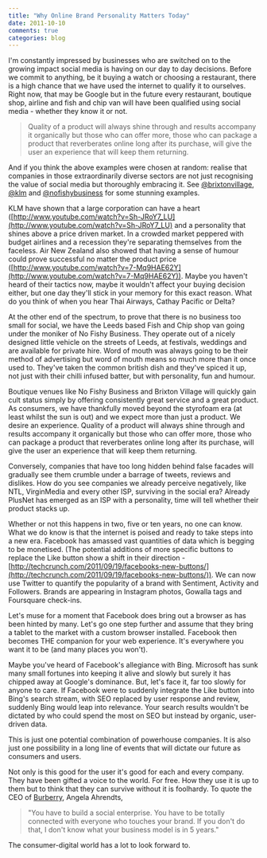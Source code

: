 ```yaml
---
title: "Why Online Brand Personality Matters Today"
date: 2011-10-10
comments: true
categories: blog
---
```

<p class="blog-intro">I'm constantly impressed by businesses who are switched on to the growing impact social media is having on our day to day decisions. Before we commit to anything, be it buying a watch or choosing a restaurant, there is a high chance that we have used the internet to qualify it to ourselves. Right now, that may be Google but in the future every restaurant, boutique shop, airline and fish and chip van will have been qualified using social media - whether they know it or not.</p>

<blockquote class="pull-quote">Quality of a product will always shine through and results accompany it organically but those who can offer more, those who can package a product that reverberates online long after its purchase, will give the user an experience that will keep them returning.</blockquote>

And if you think the above examples were chosen at random: realise that companies in those extraordinarily diverse sectors are not just recognising the value of social media but thoroughly embracing it. See [@brixtonvillage](http://twitter.com/#!/BrixtonVillage), [@klm](http://twitter.com/#!/klm) and [@nofishybusiness](http://twitter.com/#!/NoFishyBusiness) for some stunning examples.

KLM have shown that a large corporation can have a heart ([http://www.youtube.com/watch?v=Sh-JRoY7_LU](http://www.youtube.com/watch?v=Sh-JRoY7_LU) and a personality that shines above a price driven market. In a crowded market peppered with budget airlines and a recession they're separating themselves from the faceless. Air New Zealand  also showed that having a sense of humour could prove successful no matter the product price ([http://www.youtube.com/watch?v=7-Mq9HAE62Y](http://www.youtube.com/watch?v=7-Mq9HAE62Y)). Maybe you haven't heard of their tactics now, maybe it wouldn't affect your buying decision either, but one day they'll stick in your memory for this exact reason. What do you think of when you hear Thai Airways, Cathay Pacific or Delta?

At the other end of the spectrum, to prove that there is no business too small for social, we have the Leeds based Fish and Chip shop van going under the moniker of No Fishy Business. They operate out of a nicely designed little vehicle on the streets of Leeds, at festivals, weddings and are available for private hire. Word of mouth was always going to be their method of advertising but word of mouth means so much more than it once used to. They've taken the common british dish and they've spiced it up, not just with their chilli infused batter, but with personality, fun and humour.

Boutique venues like No Fishy Business and Brixton Village will quickly gain cult status simply by offering consistently great service and a great product. As consumers, we have thankfully moved beyond the styrofoam era (at least whilst the sun is out) and we expect more than just a product. We desire an experience. Quality of a product will always shine through and results accompany it organically but those who can offer more, those who can package a product that reverberates online long after its purchase, will give the user an experience that will keep them returning.

Conversely, companies that have too long hidden behind false facades will gradually see them crumble under a barrage of tweets, reviews and dislikes. How do you see companies we already perceive negatively, like NTL, VirginMedia and every other ISP, surviving in the social era? Already PlusNet has emerged as an ISP with a personality, time will tell whether their product stacks up.

Whether or not this happens in two, five or ten years, no one can know. What we do know is that the internet is poised and ready to take steps into a new era. Facebook has amassed vast quantities of data which is begging to be monetised. (The potential additions of more specific buttons to replace the Like button show a shift in their direction - [http://techcrunch.com/2011/09/19/facebooks-new-buttons/](http://techcrunch.com/2011/09/19/facebooks-new-buttons/)). We can now use Twitter to quantify the popularity of a brand with Sentiment, Activity and Followers. Brands are appearing in Instagram photos, Gowalla tags and Foursquare check-ins.

Let's muse for a moment that Facebook does bring out a browser as has been hinted by many. Let's go one step further and assume that they bring a tablet to the market with a custom browser installed. Facebook then becomes THE companion for your web experience. It's everywhere you want it to be (and many places you won't).

Maybe you've heard of Facebook's allegiance with Bing. Microsoft has sunk many small fortunes into keeping it alive and slowly but surely it has chipped away at Google's dominance. But, let's face it, far too slowly for anyone to care. If Facebook were to suddenly integrate the Like button into Bing's search stream, with SEO replaced by user response and review, suddenly Bing would leap into relevance. Your search results wouldn't be dictated by who could spend the most on SEO but instead by organic, user-driven data.

This is just one potential combination of powerhouse companies. It is also just one possibility in a long line of events that will dictate our future as consumers and users.

Not only is this good for the user it's good for each and every company. They have been gifted a voice to the world. For free. How they use it is up to them but to think that they can survive without it is foolhardy. To quote the CEO of [Burberry](http://www.burberry.com), Angela Ahrendts,

<blockquote>"You have to build a social enterprise. You have to be totally connected with everyone who touches your brand. If you don't do that, I don't know what your business model is in 5 years."</blockquote>

The consumer-digital world has a lot to look forward to.
